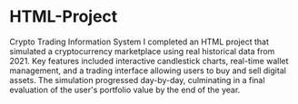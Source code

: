 # HTML-Project
 Crypto Trading Information System
I completed an HTML project that simulated a cryptocurrency marketplace using real historical data from 2021. Key features included interactive candlestick charts, real-time wallet management, and a trading interface allowing users to buy and sell digital assets. The simulation progressed day-by-day, culminating in a final evaluation of the user's portfolio value by the end of the year.
